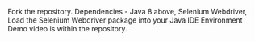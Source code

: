 Fork the repository.
Dependencies - Java 8 above, Selenium Webdriver, 
Load the Selenium Webdriver package into your Java IDE Environment
Demo video is within the repository.
